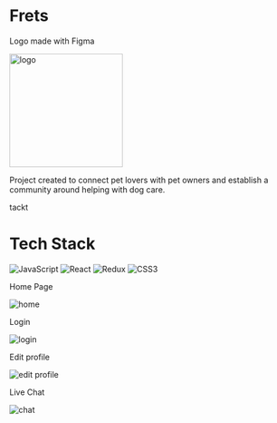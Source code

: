 # Frets
<p>Logo made with Figma</p>
<img alt="logo" src="https://user-images.githubusercontent.com/68439707/178267856-5cc81521-12b6-49bf-b002-dd88b0658c25.png" width="200" height="200"/>


<p>Project created to connect pet lovers with pet owners and establish a community around helping with dog care.<p>tackt

# Tech Stack
  <img alt="JavaScript" src="https://img.shields.io/badge/javascript-%2320232a.svg?style=for-the-badge&logo=javascript&logoColor=%23F7DF1E"/>
  <img alt="React" src="https://img.shields.io/badge/react-%2320232a.svg?style=for-the-badge&logo=react&logoColor=%2361DAFB"/>
  <img alt="Redux" src="https://img.shields.io/badge/Redux-%2320232a.svg?style=for-the-badge&logo=redux&logoColor=593D88"/>
  <img alt="CSS3" src="https://img.shields.io/badge/css3-%2320232a.svg?style=for-the-badge&logo=css3&logoColor=blue"/>

<p>Home Page </p>
<img alt="home" src="https://user-images.githubusercontent.com/68439707/178264950-d059a141-a2f9-4d2a-adb3-c0e27107e804.gif"/>

<p>Login</p>
<img alt="login" src="https://user-images.githubusercontent.com/68439707/178269838-60b27928-0b41-4aeb-9b6d-e4f700b0b018.png"/>


<p>Edit profile </p>
<img alt="edit profile" src="https://user-images.githubusercontent.com/68439707/178265791-9e11b76d-d2e1-48c8-81c0-c589a4c34f15.png"/>

<p>Live Chat </p>
<img alt="chat" src="https://user-images.githubusercontent.com/68439707/178266231-84c6978a-f0e7-4018-8e02-1b4cb2abc94b.png"/>




